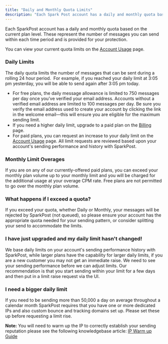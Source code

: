 ```yaml
---
title: "Daily and Monthly Quota Limits"
description: "Each Spark Post account has a daily and monthly quota based on the current plan level These represent the number of messages you can send within each time period and is provided for your protection You can view your current quota limits on the Account Usage page Daily Limits The..."
---
```


Each SparkPost account has a daily and monthly quota based on the current plan level. These represent the number of messages you can send within each time period and is provided for your protection.

You can view your current quota limits on the [Account Usage](http://app.sparkpost.com/account/usage) page.

 ### Daily Limits

The daily quota limits the number of messages that can be sent during a rolling 24 hour period.  For example, if you reached your daily limit at 3:05 pm yesterday, you will be able to send again after 3:05 pm today.

* For free plans, the daily message allowance is limited to 750 messages per day once you’ve verified your email address. Accounts without a verified email address are limited to 100 messages per day. Be sure you verify the email address used to create your account by clicking the link in the welcome email—this will ensure you are eligible for the maximum sending limit.
* If you need a higher daily limit, upgrade to a paid plan on the [Billing](https://app.sparkpost.com/account/billing) page.
* For paid plans, you can request an increase to your daily limit on the [Account Usage](http://app.sparkpost.com/account/usage) page. All limit requests are reviewed based upon your account's sending performance and history with SparkPost.

### Monthly Limit Overages

If you are on any of our currently-offered paid plans, you can exceed your monthly plan volume up to your monthly limit and you will be charged for the additional usage at your overage CPM rate. Free plans are not permitted to go over the monthly plan volume.

### What happens if I exceed a quota?

If you exceed your quota, whether Daily or Monthly, your messages will be rejected by SparkPost (not queued), so please ensure your account has the appropriate quota needed for your sending pattern, or consider splitting your send to accommodate the limits.

 ### I have just upgraded and my daily limit hasn't changed!

We base daily limits on your account's sending performance history with SparkPost, while larger plans have the capability for larger daily limits, if you are a new customer you may not get an immediate raise. We need to see your sending performance before we can adjust limits.
Our recommendation is that you start sending within your limit for a few days and then put in a limit raise request via the UI.

 ### I need a bigger daily limit

If you need to be sending more than 50,000 a day on average throughout a calendar month SparkPost requires that you have one or more dedicated IPs and also custom bounce and tracking domains set up. Please set these up before requesting a limit rise.

**Note:** You will need to warm up the IP to correctly establish your sending reputation please see the following knowledgebase article: [IP Warm up Guide](https://www.sparkpost.com/docs/deliverability/ip-warm-up-overview/)
